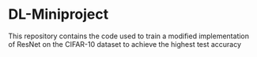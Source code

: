 # DL-Miniproject
This repository contains the code used to train a modified implementation of ResNet on the CIFAR-10 dataset to achieve the highest test accuracy

